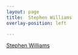 ```yaml
---
layout: page
title:  Stephen Williams
overlay-position: left

---
```

<div class="badge-base LI-profile-badge" data-locale="en_US" data-size="medium" data-theme="light" data-type="VERTICAL" data-vanity="onato" data-version="v1"><a class="badge-base__link LI-simple-link" href="https://nz.linkedin.com/in/onato?trk=profile-badge">Stephen Williams</a></div>

<script src="https://platform.linkedin.com/badges/js/profile.js" async defer type="text/javascript"></script>
